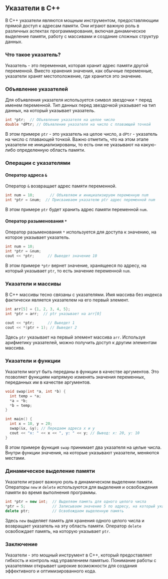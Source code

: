 ## Указатели в C++

В C++ указатели являются мощным инструментом, предоставляющим прямой доступ к адресам памяти. Они играют важную роль в различных аспектах программирования, включая динамическое выделение памяти, работу с массивами и создание сложных структур данных.

### Что такое указатель?

Указатель - это переменная, которая хранит адрес памяти другой переменной. Вместо хранения значения, как обычные переменные, указатели хранят местоположение, где хранится это значение. 

### Объявление указателей

Для объявления указателя используется символ звездочки `*` перед именем переменной. Тип данных перед звездочкой указывает на тип данных, на который указывает указатель. 

```c++
int *ptr;  // Объявление указателя на целое число
double *dPtr; // Объявление указателя на число с плавающей точкой
```

В этом примере `ptr` - это указатель на целое число, а `dPtr` - указатель на число с плавающей точкой. Важно отметить, что на этом этапе указатели не инициализированы, то есть они не указывают на какую-либо определенную область памяти.

### Операции с указателями

#### Оператор адреса `&`

Оператор `&` возвращает адрес памяти переменной. 

```c++
int num = 10;       // Объявляем и инициализируем переменную num
int *ptr = &num;  // Присваиваем указателю ptr адрес переменной num
```

В этом примере `ptr` будет хранить адрес памяти переменной `num`.

#### Оператор разыменования `*`

Оператор разыменования `*` используется для доступа к значению, на которое указывает указатель. 

```c++
int num = 10;
int *ptr = &num;   
cout << *ptr;      // Выведет значение 10
```

В этом примере `*ptr` вернет значение, хранящееся по адресу, на который указывает `ptr`, то есть значение переменной `num`.

### Указатели и массивы

В C++ массивы тесно связаны с указателями. Имя массива без индекса фактически является указателем на его первый элемент.

```c++
int arr[5] = {1, 2, 3, 4, 5};
int *ptr = arr;  // ptr указывает на arr[0]

cout << *ptr;      // Выведет 1
cout << *(ptr + 1); // Выведет 2
```

Здесь `ptr` указывает на первый элемент массива `arr`. Используя арифметику указателей, можно получить доступ к другим элементам массива.

### Указатели и функции

Указатели могут быть переданы в функции в качестве аргументов. Это позволяет функциям напрямую изменять значения переменных, переданных им в качестве аргументов.

```c++
void swap(int *a, int *b) {
  int temp = *a;
  *a = *b;
  *b = temp;
}

int main() {
  int x = 10, y = 20;
  swap(&x, &y); // Передаем адреса x и y
  cout << "x: " << x << ", y: " << y; // Вывод: x: 20, y: 10
}
```

В этом примере функция `swap` принимает два указателя на целые числа. Внутри функции значения, на которые указывают указатели, меняются местами.

### Динамическое выделение памяти

Указатели играют важную роль в динамическом выделении памяти. Операторы `new` и `delete` используются для выделения и освобождения памяти во время выполнения программы.

```c++
int *ptr = new int;  // Выделяем память для одного целого числа
*ptr = 5;            // Записываем значение 5 по адресу, на который указывает ptr
delete ptr;          // Освобождаем выделенную память
```

Здесь `new` выделяет память для хранения одного целого числа и возвращает указатель на эту область памяти. Оператор `delete` освобождает память, на которую указывает `ptr`.

### Заключение

Указатели - это мощный инструмент в C++, который предоставляет гибкость и контроль над управлением памятью. Понимание работы с указателями открывает широкие возможности для создания эффективного и оптимизированного кода. 

